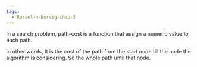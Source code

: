 ```yaml
---
tags:
  - Russel-n-Norvig-chap-3
---
```

In a search problem, path-cost is a function that assign a numeric value to each path.

In other words, It is the cost of the path from the start node till the node the algorithm is considering. So the whole path until that node.
